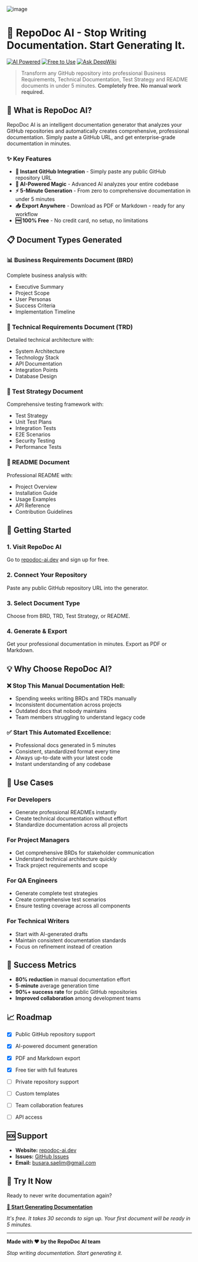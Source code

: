 ![image](https://repodoc-ai.dev/logo.png)


# 🚀 RepoDoc AI - Stop Writing Documentation. Start Generating It.

[![AI Powered](https://img.shields.io/badge/AI-Powered-blue.svg)](https://repodoc-ai.dev)
[![Free to Use](https://img.shields.io/badge/Free-100%25-green.svg)](https://repodoc-ai.dev/signup)
[![Ask DeepWiki](https://deepwiki.com/badge.svg)](https://deepwiki.com/busara-s/repo-to-doc)

> Transform any GitHub repository into professional Business Requirements, Technical Documentation, Test Strategy and README documents in under 5 minutes. **Completely free. No manual work required.**

## 🎯 What is RepoDoc AI?

RepoDoc AI is an intelligent documentation generator that analyzes your GitHub repositories and automatically creates comprehensive, professional documentation. Simply paste a GitHub URL, and get enterprise-grade documentation in minutes.

### ✨ Key Features

- **🔗 Instant GitHub Integration** - Simply paste any public GitHub repository URL
- **🤖 AI-Powered Magic** - Advanced AI analyzes your entire codebase
- **⚡ 5-Minute Generation** - From zero to comprehensive documentation in under 5 minutes
- **📥 Export Anywhere** - Download as PDF or Markdown - ready for any workflow
- **🆓 100% Free** - No credit card, no setup, no limitations

## 📋 Document Types Generated

### 📊 Business Requirements Document (BRD)
Complete business analysis with:
- Executive Summary
- Project Scope
- User Personas
- Success Criteria
- Implementation Timeline

### 🔧 Technical Requirements Document (TRD)
Detailed technical architecture with:
- System Architecture
- Technology Stack
- API Documentation
- Integration Points
- Database Design

### 🧪 Test Strategy Document
Comprehensive testing framework with:
- Test Strategy
- Unit Test Plans
- Integration Tests
- E2E Scenarios
- Security Testing
- Performance Tests

### 📖 README Document
Professional README with:
- Project Overview
- Installation Guide
- Usage Examples
- API Reference
- Contribution Guidelines

## 🚀 Getting Started

### 1. Visit RepoDoc AI
Go to [repodoc-ai.dev](https://repodoc-ai.dev) and sign up for free.

### 2. Connect Your Repository
Paste any public GitHub repository URL into the generator.

### 3. Select Document Type
Choose from BRD, TRD, Test Strategy, or README.

### 4. Generate & Export
Get your professional documentation in minutes. Export as PDF or Markdown.

## 💡 Why Choose RepoDoc AI?

### ❌ Stop This Manual Documentation Hell:
- Spending weeks writing BRDs and TRDs manually
- Inconsistent documentation across projects
- Outdated docs that nobody maintains
- Team members struggling to understand legacy code

### ✅ Start This Automated Excellence:
- Professional docs generated in 5 minutes
- Consistent, standardized format every time
- Always up-to-date with your latest code
- Instant understanding of any codebase

## 🎯 Use Cases

### For Developers
- Generate professional READMEs instantly
- Create technical documentation without effort
- Standardize documentation across all projects

### For Project Managers
- Get comprehensive BRDs for stakeholder communication
- Understand technical architecture quickly
- Track project requirements and scope

### For QA Engineers
- Generate complete test strategies
- Create comprehensive test scenarios
- Ensure testing coverage across all components

### For Technical Writers
- Start with AI-generated drafts
- Maintain consistent documentation standards
- Focus on refinement instead of creation

## 🌟 Success Metrics

- **80% reduction** in manual documentation effort
- **5-minute** average generation time
- **90%+ success rate** for public GitHub repositories
- **Improved collaboration** among development teams

## 📈 Roadmap

- [x] Public GitHub repository support
- [x] AI-powered document generation
- [x] PDF and Markdown export
- [x] Free tier with full features
- [ ] Private repository support
- [ ] Custom templates
- [ ] Team collaboration features
- [ ] API access


## 🆘 Support

- **Website:** [repodoc-ai.dev](https://repodoc-ai.dev)
- **Issues:** [GitHub Issues](https://github.com/repodoc-ai/repodoc-ai/issues)
- **Email:** busara.saelim@gmail.com

## 🎉 Try It Now

Ready to never write documentation again?

**[🚀 Start Generating Documentation](https://repodoc-ai.dev/signup)**

*It's free. It takes 30 seconds to sign up. Your first document will be ready in 5 minutes.*

---

**Made with ❤️ by the RepoDoc AI team**

*Stop writing documentation. Start generating it.*
